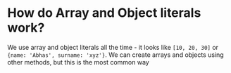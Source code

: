 # How do Array and Object literals work?

We use array and object literals all the time - it looks like `[10, 20, 30]` or `{name: 'Abhas', surname: 'xyz'}`. We can create arrays and objects using other methods, but this is the most common way
<!--stackedit_data:
eyJoaXN0b3J5IjpbLTk2NzA0MjEyMF19
-->